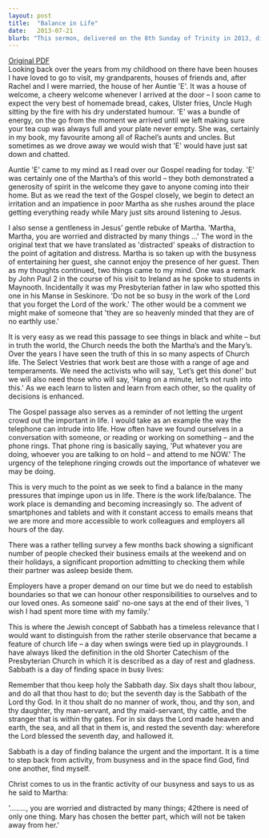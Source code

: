 ```yaml
---
layout: post
title:  "Balance in Life"
date:   2013-07-21
blurb: "This sermon, delivered on the 8th Sunday of Trinity in 2013, discusses the importance of balance in life, using the biblical story of Martha and Mary. The speaker emphasizes the need for both action and contemplation, warning against letting the urgent crowd out the important. The sermon also touches on the concept of Sabbath and its relevance in finding space in our busy lives."
---
```

[Original PDF](/assets/pdf/proper112013.pdf)    
Looking back over the years from my childhood on there have been houses I have loved to go to visit, my grandparents, houses of friends and, after Rachel and I were married, the house of her Auntie 'E'. It was a house of welcome, a cheery welcome whenever I arrived at the door – I soon came to expect the very best of homemade bread, cakes, Ulster fries, Uncle Hugh sitting by the fire with his dry understated humour. 'E' was a bundle of energy, on the go from the moment we arrived until we left making sure your tea cup was always full and your plate never empty. She was, certainly in my book, my favourite among all of Rachel’s aunts and uncles. But sometimes as we drove away we would wish that 'E' would have just sat down and chatted.

Auntie 'E' came to my mind as I read over our Gospel reading for today. 'E' was certainly one of the Martha’s of this world – they both demonstrated a generosity of spirit in the welcome they gave to anyone coming into their home. But as we read the text of the Gospel closely, we begin to detect an irritation and an impatience in poor Martha as she rushes around the place getting everything ready while Mary just sits around listening to Jesus.

I also sense a gentleness in Jesus’ gentle rebuke of Martha. 'Martha, Martha, you are worried and distracted by many things …' The word in the original text that we have translated as 'distracted' speaks of distraction to the point of agitation and distress. Martha is so taken up with the busyness of entertaining her guest, she cannot enjoy the presence of her guest. Then as my thoughts continued, two things came to my mind. One was a remark by John Paul 2 in the course of his visit to Ireland as he spoke to students in Maynooth. Incidentally it was my Presbyterian father in law who spotted this one in his Manse in Seskinore. 'Do not be so busy in the work of the Lord that you forget the Lord of the work.' The other would be a comment we might make of someone that 'they are so heavenly minded that they are of no earthly use.'

It is very easy as we read this passage to see things in black and white – but in truth the world, the Church needs the both the Martha’s and the Mary’s. Over the years I have seen the truth of this in so many aspects of Church life. The Select Vestries that work best are those with a range of age and temperaments. We need the activists who will say, 'Let’s get this done!' but we will also need those who will say, 'Hang on a minute, let’s not rush into this.' As we each learn to listen and learn from each other, so the quality of decisions is enhanced.

The Gospel passage also serves as a reminder of not letting the urgent crowd out the important in life. I would take as an example the way the telephone can intrude into life. How often have we found ourselves in a conversation with someone, or reading or working on something – and the phone rings. That phone ring is basically saying, 'Put whatever you are doing, whoever you are talking to on hold – and attend to me NOW.' The urgency of the telephone ringing crowds out the importance of whatever we may be doing.

This is very much to the point as we seek to find a balance in the many pressures that impinge upon us in life. There is the work life/balance. The work place is demanding and becoming increasingly so. The advent of smartphones and tablets and with it constant access to emails means that we are more and more accessible to work colleagues and employers all hours of the day.

There was a rather telling survey a few months back showing a significant number of people checked their business emails at the weekend and on their holidays, a significant proportion admitting to checking them while their partner was asleep beside them.

Employers have a proper demand on our time but we do need to establish boundaries so that we can honour other responsibilities to ourselves and to our loved ones. As someone said' no-one says at the end of their lives, 'I wish I had spent more time with my family.'

This is where the Jewish concept of Sabbath has a timeless relevance that I would want to distinguish from the rather sterile observance that became a feature of church life – a day when swings were tied up in playgrounds. I have always liked the definition in the old Shorter Catechism of the Presbyterian Church in which it is described as a day of rest and gladness. Sabbath is a day of finding space in busy lives:

Remember that thou keep holy the Sabbath day. Six days shalt thou labour, and do all that thou hast to do; but the seventh day is the Sabbath of the Lord thy God. In it thou shalt do no manner of work, thou, and thy son, and thy daughter, thy man-servant, and thy maid-servant, thy cattle, and the stranger that is within thy gates. For in six days the Lord made heaven and earth, the sea, and all that in them is, and rested the seventh day: wherefore the Lord blessed the seventh day, and hallowed it.

Sabbath is a day of finding balance the urgent and the important. It is a time to step back from activity, from busyness and in the space find God, find one another, find myself.

Christ comes to us in the frantic activity of our busyness and says to us as he said to Martha:

'…….., you are worried and distracted by many things; 42there is need of only one thing. Mary has chosen the better part, which will not be taken away from her.'
